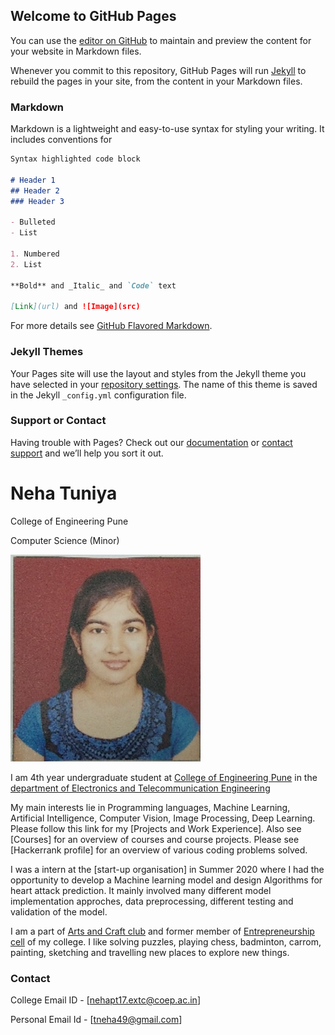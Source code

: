 ## Welcome to GitHub Pages

You can use the [editor on GitHub](https://github.com/Tuniya-Neha/neha.github.io/edit/master/index.md) to maintain and preview the content for your website in Markdown files.

Whenever you commit to this repository, GitHub Pages will run [Jekyll](https://jekyllrb.com/) to rebuild the pages in your site, from the content in your Markdown files.

### Markdown

Markdown is a lightweight and easy-to-use syntax for styling your writing. It includes conventions for

```markdown
Syntax highlighted code block

# Header 1
## Header 2
### Header 3

- Bulleted
- List

1. Numbered
2. List

**Bold** and _Italic_ and `Code` text

[Link](url) and ![Image](src)
```

For more details see [GitHub Flavored Markdown](https://guides.github.com/features/mastering-markdown/).

### Jekyll Themes

Your Pages site will use the layout and styles from the Jekyll theme you have selected in your [repository settings](https://github.com/Tuniya-Neha/neha.github.io/settings). The name of this theme is saved in the Jekyll `_config.yml` configuration file.

### Support or Contact

Having trouble with Pages? Check out our [documentation](https://help.github.com/categories/github-pages-basics/) or [contact support](https://github.com/contact) and we’ll help you sort it out.


# Neha Tuniya
College of Engineering Pune

Computer Science (Minor)

![](https://github.com/Tuniya-Neha/neha.github.io/blob/master/profile%20photo.jpg)

I am 4th year undergraduate student at [College of Engineering Pune](https://www.coep.org.in) in the [department of Electronics and Telecommunication Engineering](https://www.coep.org.in/departments/entc)

My main interests lie in Programming languages, Machine Learning, Artificial Intelligence, Computer Vision, Image Processing, Deep Learning. Please follow this link for my [Projects and Work Experience]. Also see [Courses] for an overview of courses and course projects. Please see [Hackerrank profile] for an overview of various coding problems solved.

I was a intern at the [start-up organisation] in Summer 2020 where I had the opportunity to develop a Machine learning model and design Algorithms for heart attack prediction. It mainly involved many different model implementation approches, data preprocessing, different testing and validation of the model.

I am a part of [Arts and Craft club](https://www.coep.org.in/clubs/arts_and_crafts_group) and former member of [Entrepreneurship cell](https://www.coep.org.in/clubs/ed-cell) of my college. I like solving puzzles, playing chess, badminton, carrom, painting, sketching and travelling new places to explore new things. 

### Contact
College Email ID - [nehapt17.extc@coep.ac.in]

Personal Email Id - [tneha49@gmail.com]
